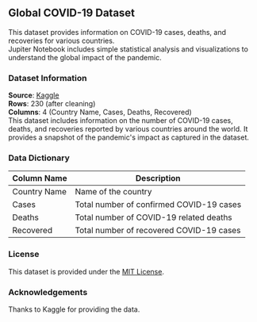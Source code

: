 ## Global COVID-19 Dataset
This dataset provides information on COVID-19 cases, deaths, and recoveries for various countries.   
Jupiter Notebook includes simple statistical analysis and visualizations to understand the global impact of the pandemic.

### Dataset Information
**Source**: [Kaggle](https://www.kaggle.com/datasets/mayankanand2701/global-covid-19-dataset/data)  
**Rows**: 230 (after cleaning)  
**Columns**: 4 (Country Name, Cases, Deaths, Recovered)  
This dataset includes information on the number of COVID-19 cases, deaths, and recoveries reported by various countries around the world. It provides a snapshot of the pandemic's impact as captured in the dataset.

### Data Dictionary
Column Name	| Description
------------|----------
Country Name| Name of the country
Cases	      | Total number of confirmed COVID-19 cases
Deaths	    | Total number of COVID-19 related deaths
Recovered	  | Total number of recovered COVID-19 cases

### License
This dataset is provided under the [MIT License](LICENSE.txt).

### Acknowledgements
Thanks to Kaggle for providing the data.
